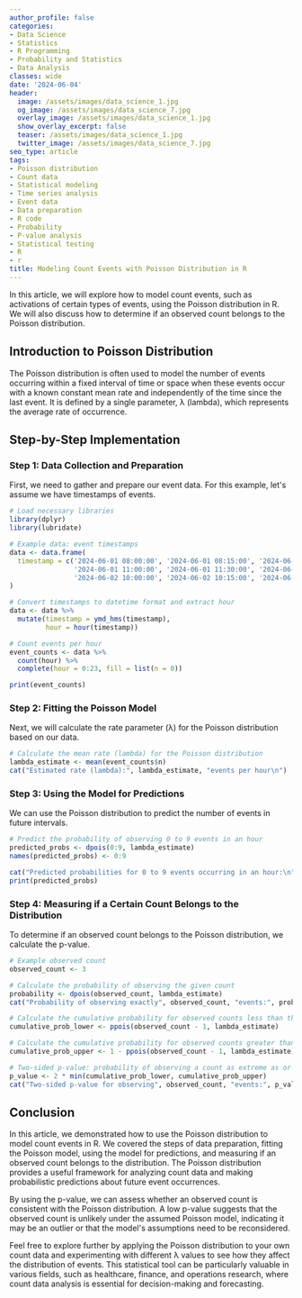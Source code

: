 ```yaml
---
author_profile: false
categories:
- Data Science
- Statistics
- R Programming
- Probability and Statistics
- Data Analysis
classes: wide
date: '2024-06-04'
header:
  image: /assets/images/data_science_1.jpg
  og_image: /assets/images/data_science_7.jpg
  overlay_image: /assets/images/data_science_1.jpg
  show_overlay_excerpt: false
  teaser: /assets/images/data_science_1.jpg
  twitter_image: /assets/images/data_science_7.jpg
seo_type: article
tags:
- Poisson distribution
- Count data
- Statistical modeling
- Time series analysis
- Event data
- Data preparation
- R code
- Probability
- P-value analysis
- Statistical testing
- R
- r
title: Modeling Count Events with Poisson Distribution in R
---
```


In this article, we will explore how to model count events, such as activations of certain types of events, using the Poisson distribution in R. We will also discuss how to determine if an observed count belongs to the Poisson distribution.

## Introduction to Poisson Distribution

The Poisson distribution is often used to model the number of events occurring within a fixed interval of time or space when these events occur with a known constant mean rate and independently of the time since the last event. It is defined by a single parameter, λ (lambda), which represents the average rate of occurrence.

## Step-by-Step Implementation

### Step 1: Data Collection and Preparation

First, we need to gather and prepare our event data. For this example, let's assume we have timestamps of events.

```r
# Load necessary libraries
library(dplyr)
library(lubridate)

# Example data: event timestamps
data <- data.frame(
  timestamp = c('2024-06-01 08:00:00', '2024-06-01 08:15:00', '2024-06-01 09:30:00', 
                '2024-06-01 11:00:00', '2024-06-01 11:30:00', '2024-06-02 08:30:00', 
                '2024-06-02 10:00:00', '2024-06-02 10:15:00', '2024-06-02 10:45:00')
)

# Convert timestamps to datetime format and extract hour
data <- data %>%
  mutate(timestamp = ymd_hms(timestamp),
         hour = hour(timestamp))

# Count events per hour
event_counts <- data %>%
  count(hour) %>%
  complete(hour = 0:23, fill = list(n = 0))

print(event_counts)
```

### Step 2: Fitting the Poisson Model

Next, we will calculate the rate parameter (λ) for the Poisson distribution based on our data.

```r
# Calculate the mean rate (lambda) for the Poisson distribution
lambda_estimate <- mean(event_counts$n)
cat("Estimated rate (lambda):", lambda_estimate, "events per hour\n")
```

### Step 3: Using the Model for Predictions

We can use the Poisson distribution to predict the number of events in future intervals.

```r
# Predict the probability of observing 0 to 9 events in an hour
predicted_probs <- dpois(0:9, lambda_estimate)
names(predicted_probs) <- 0:9

cat("Predicted probabilities for 0 to 9 events occurring in an hour:\n")
print(predicted_probs)
```

### Step 4: Measuring if a Certain Count Belongs to the Distribution

To determine if an observed count belongs to the Poisson distribution, we calculate the p-value.

```r
# Example observed count
observed_count <- 3

# Calculate the probability of observing the given count
probability <- dpois(observed_count, lambda_estimate)
cat("Probability of observing exactly", observed_count, "events:", probability, "\n")

# Calculate the cumulative probability for observed counts less than the given count
cumulative_prob_lower <- ppois(observed_count - 1, lambda_estimate)

# Calculate the cumulative probability for observed counts greater than or equal to the given count
cumulative_prob_upper <- 1 - ppois(observed_count - 1, lambda_estimate)

# Two-sided p-value: probability of observing a count as extreme as or more extreme than the observed count
p_value <- 2 * min(cumulative_prob_lower, cumulative_prob_upper)
cat("Two-sided p-value for observing", observed_count, "events:", p_value, "\n")
```

## Conclusion

In this article, we demonstrated how to use the Poisson distribution to model count events in R. We covered the steps of data preparation, fitting the Poisson model, using the model for predictions, and measuring if an observed count belongs to the distribution. The Poisson distribution provides a useful framework for analyzing count data and making probabilistic predictions about future event occurrences.

By using the p-value, we can assess whether an observed count is consistent with the Poisson distribution. A low p-value suggests that the observed count is unlikely under the assumed Poisson model, indicating it may be an outlier or that the model's assumptions need to be reconsidered.

Feel free to explore further by applying the Poisson distribution to your own count data and experimenting with different λ values to see how they affect the distribution of events. This statistical tool can be particularly valuable in various fields, such as healthcare, finance, and operations research, where count data analysis is essential for decision-making and forecasting.
